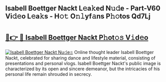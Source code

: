 ## Isabell Boettger Nackt L𝚎a𝚔ed N𝚞𝚍e - Part-V60 Vi𝚍𝚎o L𝚎a𝚔s - H𝚘𝚝 O𝚗𝚕yf𝚊ns P𝚑𝚘tos Qd7Lj

# <h2><a href="http://kf8g4b.oniu.top/?m=Isabell+Boettger+Nackt">🔗👉 🔴 Isabell Boettger Nackt P𝚑ot𝚘𝚜 V𝚒d𝚎o</a></h2>

[![Isabell Boettger Nackt Nu𝚍e𝚜](https://i.imgur.com/0qMVB7G.gif)](http://kf8g4b.oniu.top/?m=Isabell+Boettger+Nackt)
Online thought leader Isabell Boettger Nackt, celebrated for sharing dance and lifestyle material, consisting of presentations and personal vlogs. Isabell Boettger Nackt's public image is characterized by its open and sincere demeanor, but the intricacies of his personal life remain shrouded in secrecy.  
